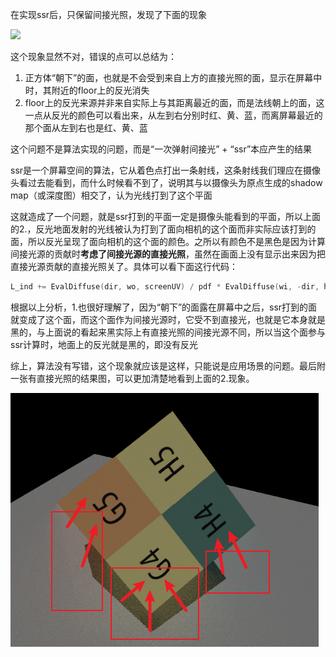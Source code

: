 ﻿在实现ssr后，只保留间接光照，发现了下面的现象

![](1.gif)

这个现象显然不对，错误的点可以总结为：

1. 正方体“朝下”的面，也就是不会受到来自上方的直接光照的面，显示在屏幕中时，其附近的floor上的反光消失
2. floor上的反光来源并非来自实际上与其距离最近的面，而是法线朝上的面，这一点从反光的颜色可以看出来，从左到右分别时红、黄、蓝，而离屏幕最近的那个面从左到右也是红、黄、蓝

这个问题不是算法实现的问题，而是“一次弹射间接光” + “ssr”本应产生的结果

ssr是一个屏幕空间的算法，它从着色点打出一条射线，这条射线我们理应在摄像头看过去能看到，而什么时候看不到了，说明其与以摄像头为原点生成的shadow map（或深度图）相交了，认为光线打到了这个平面

这就造成了一个问题，就是ssr打到的平面一定是摄像头能看到的平面，所以上面的2.，反光地面发射的光线被认为打到了面向相机的这个面而非实际应该打到的面，所以反光呈现了面向相机的这个面的颜色。之所以有颜色不是黑色是因为计算间接光源的贡献时**考虑了间接光源的直接光照**，虽然在画面上没有显示出来因为把直接光源贡献的直接光照关了。具体可以看下面这行代码：

```c++
L_ind += EvalDiffuse(dir, wo, screenUV) / pdf * EvalDiffuse(wi, -dir, hitScreenUV) * EvalDirectionalLight(hitScreenUV); // EvalDirectionalLight(hitScreenUV)，间接光源的直接光照，所以间接光源虽然从摄像机看上去是黑的但是在计算过程中被认为是有颜色了，这里只是个提示避免混乱而非主要知识点

```

根据以上分析，1.也很好理解了，因为“朝下”的面露在屏幕中之后，ssr打到的面就变成了这个面，而这个面作为间接光源时，它受不到直接光，也就是它本身就是黑的，与上面说的看起来黑实际上有直接光照的间接光源不同，所以当这个面参与ssr计算时，地面上的反光就是黑的，即没有反光

综上，算法没有写错，这个现象就应该是这样，只能说是应用场景的问题。最后附一张有直接光照的结果图，可以更加清楚地看到上面的2.现象。

![](2.png)
